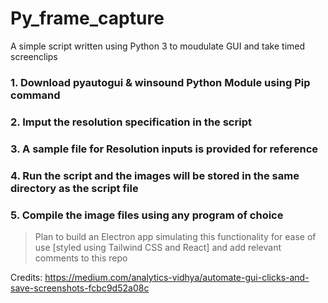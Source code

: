 # Py_frame_capture
 A simple script written using Python 3 to moudulate GUI and take timed screenclips

### 1. Download pyautogui & winsound Python Module using Pip command
### 2. Imput the resolution specification in the script
### 3. A sample file for Resolution inputs is provided for reference
### 4. Run the script and the images will be stored in the same directory as the script file
### 5. Compile the image files using any program of choice

> Plan to build an Electron app simulating this functionality for ease of use [styled using Tailwind CSS and React] and add relevant comments to this repo


Credits: https://medium.com/analytics-vidhya/automate-gui-clicks-and-save-screenshots-fcbc9d52a08c
